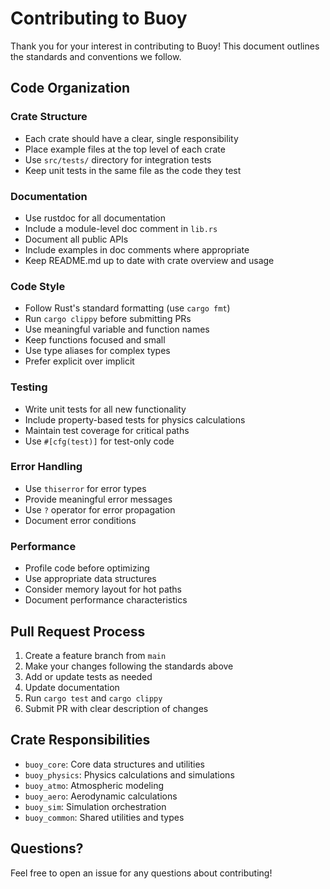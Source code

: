# Contributing to Buoy

Thank you for your interest in contributing to Buoy! This document outlines the standards and conventions we follow.

## Code Organization

### Crate Structure
- Each crate should have a clear, single responsibility
- Place example files at the top level of each crate
- Use `src/tests/` directory for integration tests
- Keep unit tests in the same file as the code they test

### Documentation
- Use rustdoc for all documentation
- Include a module-level doc comment in `lib.rs`
- Document all public APIs
- Include examples in doc comments where appropriate
- Keep README.md up to date with crate overview and usage

### Code Style
- Follow Rust's standard formatting (use `cargo fmt`)
- Run `cargo clippy` before submitting PRs
- Use meaningful variable and function names
- Keep functions focused and small
- Use type aliases for complex types
- Prefer explicit over implicit

### Testing
- Write unit tests for all new functionality
- Include property-based tests for physics calculations
- Maintain test coverage for critical paths
- Use `#[cfg(test)]` for test-only code

### Error Handling
- Use `thiserror` for error types
- Provide meaningful error messages
- Use `?` operator for error propagation
- Document error conditions

### Performance
- Profile code before optimizing
- Use appropriate data structures
- Consider memory layout for hot paths
- Document performance characteristics

## Pull Request Process

1. Create a feature branch from `main`
2. Make your changes following the standards above
3. Add or update tests as needed
4. Update documentation
5. Run `cargo test` and `cargo clippy`
6. Submit PR with clear description of changes

## Crate Responsibilities

- `buoy_core`: Core data structures and utilities
- `buoy_physics`: Physics calculations and simulations
- `buoy_atmo`: Atmospheric modeling
- `buoy_aero`: Aerodynamic calculations
- `buoy_sim`: Simulation orchestration
- `buoy_common`: Shared utilities and types

## Questions?

Feel free to open an issue for any questions about contributing! 